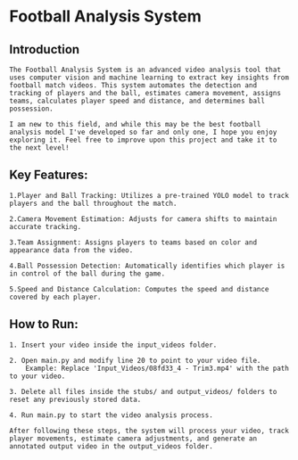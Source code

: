 # Football Analysis System

## Introduction ##

    The Football Analysis System is an advanced video analysis tool that uses computer vision and machine learning to extract key insights from football match videos. This system automates the detection and tracking of players and the ball, estimates camera movement, assigns teams, calculates player speed and distance, and determines ball possession.

    I am new to this field, and while this may be the best football analysis model I've developed so far and only one, I hope you enjoy exploring it. Feel free to improve upon this project and take it to the next level!

## Key Features: ##

    1.Player and Ball Tracking: Utilizes a pre-trained YOLO model to track players and the ball throughout the match.
    
    2.Camera Movement Estimation: Adjusts for camera shifts to maintain accurate tracking.
    
    3.Team Assignment: Assigns players to teams based on color and appearance data from the video.
    
    4.Ball Possession Detection: Automatically identifies which player is in control of the ball during the game.
    
    5.Speed and Distance Calculation: Computes the speed and distance covered by each player.

## How to Run: ##

    1. Insert your video inside the input_videos folder.

    2. Open main.py and modify line 20 to point to your video file.
        Example: Replace 'Input_Videos/08fd33_4 - Trim3.mp4' with the path to your video.
    
    3. Delete all files inside the stubs/ and output_videos/ folders to reset any previously stored data.
    
    4. Run main.py to start the video analysis process.
    
    After following these steps, the system will process your video, track player movements, estimate camera adjustments, and generate an annotated output video in the output_videos folder.